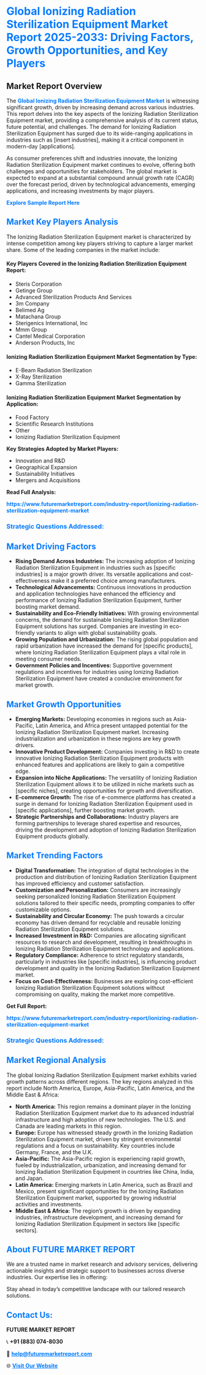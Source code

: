 <h1 style="color: #007BFF;">Global Ionizing Radiation Sterilization Equipment Market Report 2025-2033: Driving Factors, Growth Opportunities, and Key Players</h1>

<section id="overview">
<h2>Market Report Overview</h2>
<p>The <a href="https://www.futuremarketreport.com/industry-report/ionizing-radiation-sterilization-equipment-market" style="color: #007BFF; text-decoration: none;"><strong>Global Ionizing Radiation Sterilization Equipment Market</strong></a> is witnessing significant growth, driven by increasing demand across various industries. This report delves into the key aspects of the Ionizing Radiation Sterilization Equipment market, providing a comprehensive analysis of its current status, future potential, and challenges. The demand for Ionizing Radiation Sterilization Equipment has surged due to its wide-ranging applications in industries such as [insert industries], making it a critical component in modern-day [applications].</p>
<p>As consumer preferences shift and industries innovate, the Ionizing Radiation Sterilization Equipment market continues to evolve, offering both challenges and opportunities for stakeholders. The global market is expected to expand at a substantial compound annual growth rate (CAGR) over the forecast period, driven by technological advancements, emerging applications, and increasing investments by major players.</p>
</section>

<section id="overview">
<p><a href="https://www.futuremarketreport.com/request-sample/reportId=112270" style="color: #007BFF; text-decoration: none;"><strong>Explore Sample Report Here</strong></a></p>
</section>

<section id="key-players">
<h2 style="color: #007BFF;">Market Key Players Analysis</h2>
<p>The Ionizing Radiation Sterilization Equipment market is characterized by intense competition among key players striving to capture a larger market share. Some of the leading companies in the market include:</p>
<h4>Key Players Covered in the Ionizing Radiation Sterilization Equipment Report:</h4>
<ul><li>Steris Corporation</li><li>Getinge Group</li><li>Advanced Sterilization Products And Services</li><li>3m Company</li><li>Belimed Ag</li><li>Matachana Group</li><li>Sterigenics International, Inc</li><li>Mmm Group</li><li>Cantel Medical Corporation</li><li>Anderson Products, Inc</li></ul>
<h4>Ionizing Radiation Sterilization Equipment Market Segmentation by Type:</h4>
<ul><li>E-Beam Radiation Sterilization</li><li>X-Ray Sterilization</li><li>Gamma Sterilization</li></ul>

<h4>Ionizing Radiation Sterilization Equipment Market Segmentation by Application:</h4>
<ul><li>Food Factory</li><li>Scientific Research Institutions</li><li>Other</li><li>Ionizing Radiation Sterilization Equipment</li></ul>
<p><strong>Key Strategies Adopted by Market Players:</strong></p>
<ul>
<li>Innovation and R&D</li>
<li>Geographical Expansion</li>
<li>Sustainability Initiatives</li>
<li>Mergers and Acquisitions</li>
</ul>
</section>

<section>
<p><strong>Read Full Analysis: </strong></p><a href="https://www.futuremarketreport.com/industry-report/ionizing-radiation-sterilization-equipment-market" style="color: #007BFF; text-decoration: none;"><strong>https://www.futuremarketreport.com/industry-report/ionizing-radiation-sterilization-equipment-market</strong></a>
<h3 style="color: #007BFF;">Strategic Questions Addressed:</h3>
</section>

<section id="driving-factors">
<h2 style="color: #007BFF;">Market Driving Factors</h2>
<ul>
<li><strong>Rising Demand Across Industries:</strong> The increasing adoption of Ionizing Radiation Sterilization Equipment in industries such as [specific industries] is a major growth driver. Its versatile applications and cost-effectiveness make it a preferred choice among manufacturers.</li>
<li><strong>Technological Advancements:</strong> Continuous innovations in production and application technologies have enhanced the efficiency and performance of Ionizing Radiation Sterilization Equipment, further boosting market demand.</li>
<li><strong>Sustainability and Eco-Friendly Initiatives:</strong> With growing environmental concerns, the demand for sustainable Ionizing Radiation Sterilization Equipment solutions has surged. Companies are investing in eco-friendly variants to align with global sustainability goals.</li>
<li><strong>Growing Population and Urbanization:</strong> The rising global population and rapid urbanization have increased the demand for [specific products], where Ionizing Radiation Sterilization Equipment plays a vital role in meeting consumer needs.</li>
<li><strong>Government Policies and Incentives:</strong> Supportive government regulations and incentives for industries using Ionizing Radiation Sterilization Equipment have created a conducive environment for market growth.</li>
</ul>
</section>

<section id="growth-opportunities">
<h2 style="color: #007BFF;">Market Growth Opportunities</h2>
<ul>
<li><strong>Emerging Markets:</strong> Developing economies in regions such as Asia-Pacific, Latin America, and Africa present untapped potential for the Ionizing Radiation Sterilization Equipment market. Increasing industrialization and urbanization in these regions are key growth drivers.</li>
<li><strong>Innovative Product Development:</strong> Companies investing in R&D to create innovative Ionizing Radiation Sterilization Equipment products with enhanced features and applications are likely to gain a competitive edge.</li>
<li><strong>Expansion into Niche Applications:</strong> The versatility of Ionizing Radiation Sterilization Equipment allows it to be utilized in niche markets such as [specific niches], creating opportunities for growth and diversification.</li>
<li><strong>E-commerce Growth:</strong> The rise of e-commerce platforms has created a surge in demand for Ionizing Radiation Sterilization Equipment used in [specific applications], further boosting market growth.</li>
<li><strong>Strategic Partnerships and Collaborations:</strong> Industry players are forming partnerships to leverage shared expertise and resources, driving the development and adoption of Ionizing Radiation Sterilization Equipment products globally.</li>
</ul>
</section>

<section id="trending-factors">
<h2 style="color: #007BFF;">Market Trending Factors</h2>
<ul>
<li><strong>Digital Transformation:</strong> The integration of digital technologies in the production and distribution of Ionizing Radiation Sterilization Equipment has improved efficiency and customer satisfaction.</li>
<li><strong>Customization and Personalization:</strong> Consumers are increasingly seeking personalized Ionizing Radiation Sterilization Equipment solutions tailored to their specific needs, prompting companies to offer customizable options.</li>
<li><strong>Sustainability and Circular Economy:</strong> The push towards a circular economy has driven demand for recyclable and reusable Ionizing Radiation Sterilization Equipment solutions.</li>
<li><strong>Increased Investment in R&D:</strong> Companies are allocating significant resources to research and development, resulting in breakthroughs in Ionizing Radiation Sterilization Equipment technology and applications.</li>
<li><strong>Regulatory Compliance:</strong> Adherence to strict regulatory standards, particularly in industries like [specific industries], is influencing product development and quality in the Ionizing Radiation Sterilization Equipment market.</li>
<li><strong>Focus on Cost-Effectiveness:</strong> Businesses are exploring cost-efficient Ionizing Radiation Sterilization Equipment solutions without compromising on quality, making the market more competitive.</li>
</ul>
</section>

<section>
<p><strong>Get Full Report: </strong></p><a href="https://www.futuremarketreport.com/industry-report/ionizing-radiation-sterilization-equipment-market" style="color: #007BFF; text-decoration: none;"><strong>https://www.futuremarketreport.com/industry-report/ionizing-radiation-sterilization-equipment-market</strong></a>
<h3 style="color: #007BFF;">Strategic Questions Addressed:</h3>
</section>


<section id="regional-analysis">
<h2 style="color: #007BFF;">Market Regional Analysis</h2>
<p>The global Ionizing Radiation Sterilization Equipment market exhibits varied growth patterns across different regions. The key regions analyzed in this report include North America, Europe, Asia-Pacific, Latin America, and the Middle East & Africa:</p>
<ul>
<li><strong>North America:</strong> This region remains a dominant player in the Ionizing Radiation Sterilization Equipment market due to its advanced industrial infrastructure and high adoption of new technologies. The U.S. and Canada are leading markets in this region.</li>
<li><strong>Europe:</strong> Europe has witnessed steady growth in the Ionizing Radiation Sterilization Equipment market, driven by stringent environmental regulations and a focus on sustainability. Key countries include Germany, France, and the U.K.</li>
<li><strong>Asia-Pacific:</strong> The Asia-Pacific region is experiencing rapid growth, fueled by industrialization, urbanization, and increasing demand for Ionizing Radiation Sterilization Equipment in countries like China, India, and Japan.</li>
<li><strong>Latin America:</strong> Emerging markets in Latin America, such as Brazil and Mexico, present significant opportunities for the Ionizing Radiation Sterilization Equipment market, supported by growing industrial activities and investments.</li>
<li><strong>Middle East & Africa:</strong> The region’s growth is driven by expanding industries, infrastructure development, and increasing demand for Ionizing Radiation Sterilization Equipment in sectors like [specific sectors].</li>
</ul>
</section>

<footer>
<h2 style="color: #007BFF;">About FUTURE MARKET REPORT</h2>
<p>We are a trusted name in market research and advisory services, delivering actionable insights and strategic support to businesses across diverse industries. Our expertise lies in offering:</p>

<p>Stay ahead in today’s competitive landscape with our tailored research solutions.</p>

<h2 style="color: #007BFF;">Contact Us:</h2>
<p><strong>FUTURE MARKET REPORT</strong></p>
<p>📞 <strong>+91 (883) 074-8030</strong></p>
<p>📧 <strong><a href="mailto:help@futuremarketreport.com" style="color: #007BFF;">help@futuremarketreport.com</a></strong></p>
<p>🌐 <strong><a href="https://www.futuremarketreport.com/" style="color: #007BFF;">Visit Our Website</a></strong></p>
</footer>
